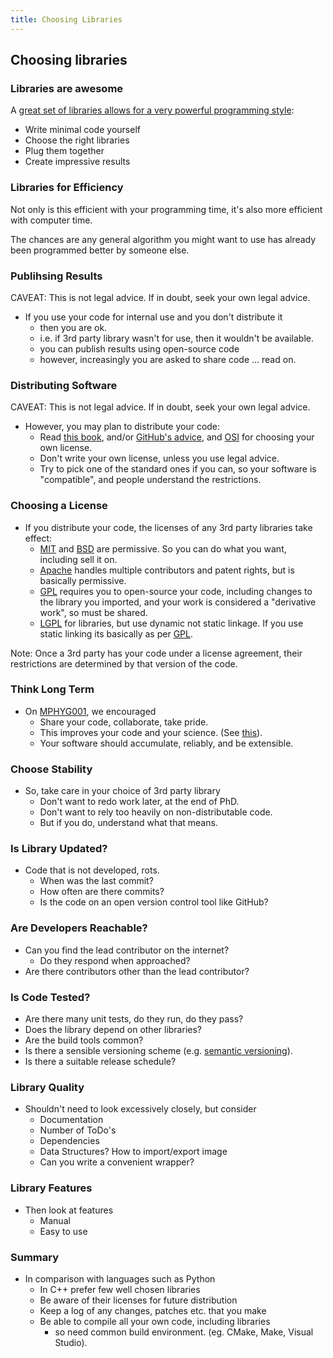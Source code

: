```yaml
---
title: Choosing Libraries
---
```


## Choosing libraries

### Libraries are awesome

A [great set of libraries allows for a very powerful programming style][Python04Intro]:

* Write minimal code yourself
* Choose the right libraries
* Plug them together
* Create impressive results


### Libraries for Efficiency

Not only is this efficient with your programming time,
it's also more efficient with computer time.

The chances are any general algorithm you might want to use
has already been programmed better by someone else.


### Publihsing Results

CAVEAT: This is not legal advice. If in doubt, seek your own legal advice.

* If you use your code for internal use and you don't distribute it
    * then you are ok.
    * i.e. if 3rd party library wasn't for use, then it wouldn't be available.
    * you can publish results using open-source code
    * however, increasingly you are asked to share code ... read on.


### Distributing Software

CAVEAT: This is not legal advice. If in doubt, seek your own legal advice.

* However, you may plan to distribute your code:    
    * Read [this book][LicensingBook], and/or [GitHub's advice][Chooselicense], and [OSI][OSI] for choosing your own license.
    * Don't write your own license, unless you use legal advice.
    * Try to pick one of the standard ones if you can, so your software is "compatible", and people understand the restrictions.


### Choosing a License

* If you distribute your code, the licenses of any 3rd party libraries take effect:
    * [MIT][MITLicense] and [BSD][BSDLicense] are permissive. So you can do what you want, including sell it on.
    * [Apache][ApacheLicense] handles multiple contributors and patent rights, but is basically permissive.
    * [GPL][GPLLicense] requires you to open-source your code, including changes to the library you imported, and your work is considered a "derivative work", so must be shared.
    * [LGPL][LGPLLicense] for libraries, but use dynamic not static linkage. If you use static linking its basically as per [GPL][GPLLicense].

Note: Once a 3rd party has your code under a license agreement, their restrictions are determined by
that version of the code.


### Think Long Term

* On [MPHYG001][PythonCourse], we encouraged
    * Share your code, collaborate, take pride.
    * This improves your code and your science. (See [this][NatureArticle]).
    * Your software should accumulate, reliably, and be extensible.
    
    
### Choose Stability
* So, take care in your choice of 3rd party library
    * Don't want to redo work later, at the end of PhD.
    * Don't want to rely too heavily on non-distributable code.
    * But if you do, understand what that means.


### Is Library Updated?

* Code that is not developed, rots.
    * When was the last commit?
    * How often are there commits?
    * Is the code on an open version control tool like GitHub?


### Are Developers Reachable?

* Can you find the lead contributor on the internet?
    * Do they respond when approached?
* Are there contributors other than the lead contributor?


### Is Code Tested?

* Are there many unit tests, do they run, do they pass?
* Does the library depend on other libraries?
* Are the build tools common?
* Is there a sensible versioning scheme (e.g. [semantic versioning][semver]).
* Is there a suitable release schedule?


### Library Quality

* Shouldn't need to look excessively closely, but consider
    * Documentation
    * Number of ToDo's
    * Dependencies
    * Data Structures? How to import/export image
    * Can you write a convenient wrapper?
    
    
### Library Features

* Then look at features
    * Manual
    * Easy to use


### Summary

* In comparison with languages such as Python
    * In C++ prefer few well chosen libraries
    * Be aware of their licenses for future distribution
    * Keep a log of any changes, patches etc. that you make
    * Be able to compile all your own code, including libraries
        * so need common build environment. (eg. CMake, Make, Visual Studio).

[PythonCourse]: http://development.rc.ucl.ac.uk/training/engineering
[Python04Intro]: http://development.rc.ucl.ac.uk/training/engineering/session04/
[NatureArticle]: http://www.nature.com/news/2010/101013/full/467753a.html
[LicensingBook]: http://www.oreilly.com/openbook/osfreesoft/book/
[Chooselicense]: http://choosealicense.com/
[OSI]: http://opensource.org/
[MITLicense]: http://opensource.org/licenses/MIT
[BSDLicense]: http://opensource.org/licenses/BSD-3-Clause
[ApacheLicense]: http://opensource.org/licenses/Apache-2.0
[GPLLicense]: http://opensource.org/licenses/gpl-license
[LGPLLicense]: http://opensource.org/licenses/lgpl-license
[semver]: http://www.semver.org/
[NifTK]: http://www.niftk.org/
